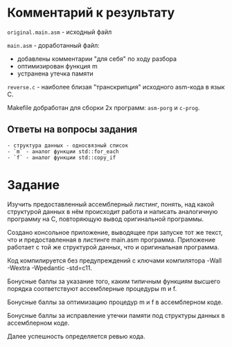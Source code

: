 # Комментарий к результату
  `original.main.asm` - исходный файл
  
  `main.asm` - доработанный файл:
  - добавлены комментарии "для себя" по ходу разбора
  - оптимизирован функция m
  - устранена утечка памяти

  `reverse.c` - наиболее близая "транскрипция" исходного asm-кода в язык С.

  Makefile добработан для сборки 2х программ: `asm-porg` и `с-prog`.

 ## Ответы на вопросы задания
    - структура данных - односвязный список
    - `m` - аналог функции std::for_each
    - `f` - аналог функции std::copy_if


# Задание

Изучить предоставленный ассемблерный листинг, понять, над какой структурой данных в нём происходит работа и написать аналогичную программу на C, повторяющую вывод оригинальной программы.

Создано консольное приложение, выводящее при запуске тот же текст, что и предоставленная в листинге main.asm программа.
Приложение работает с той же структурой данных, что и оригинальная программа.

Код компилируется без предупреждений с ключами компилятора -Wall -Wextra -Wpedantic -std=c11.

Бонусные баллы за указание того, каким типичным функциям высшего порядка соответствуют ассемблерные процедуры m и f.

Бонусные баллы за оптимизацию процедур m и f в ассемблерном коде.

Бонусные баллы за исправление утечки памяти под структуры данных в ассемблерном коде.

Далее успешность определяется ревью кода.

